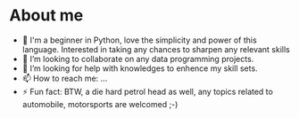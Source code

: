 # About me 

- 🌱 I'm a beginner in Python, love the simplicity and power of this language. Interested in taking any chances to sharpen any relevant skills
- 👯 I’m looking to collaborate on any data programming projects.
- 🤔 I’m looking for help with knowledges to enhence my skill sets.
- 📫 How to reach me: ...
- ⚡ Fun fact: BTW, a die hard petrol head as well, any topics related to automobile, motorsports are welcomed ;-)
